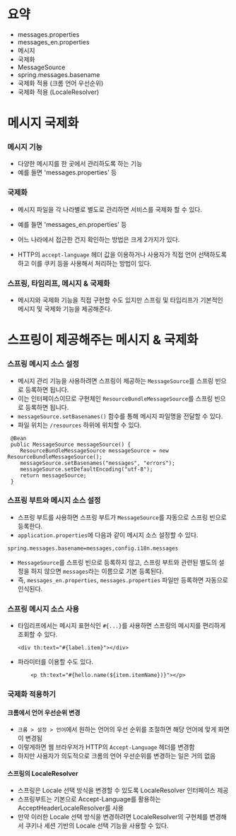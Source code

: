 # 요약
- messages.properties
- messages_en.properties
- 메시지
- 국제화
- MessageSource 
- spring.messages.basename
- 국제화 적용 (크롬 언어 우선순위)
- 국제화 적용 (LocaleResolver)

# 메시지 국제화 

### 메시지 기능 
- 다양한 메시지를 한 곳에서 관리하도록 하는 기능 
- 예를 들면 'messages.properties' 등 

### 국제화 
- 메시지 파일을 각 나라별로 별도로 관리하면 서비스를 국제화 할 수 있다. 
- 예를 들면 'messages_en.properties' 등 


- 어느 나라에서 접근한 건지 확인하는 방법은 크게 2가지가 있다. 
- HTTP의 `accept-language` 헤더 값을 이용하거나 사용자가 직접 언어 선택하도록 하고 이를 쿠키 등을 사용해서 처리하는 방법이 있다. 

### 스프링, 타임리프, 메시지 & 국제화
- 메시지와 국제화 기능을 직접 구현할 수도 있지만 스프링 및 타임리프가 기본적인 메시지 및 국제화 기능을 제공해준다. 


# 스프링이 제공해주는 메시지 & 국제화
### 스프링 메시지 소스 설정 
- 메시지 관리 기능을 사용하려면 스프링이 제공하는 `MessageSource`를 스프링 빈으로 등록하면 됩니다. 
- 이는 인터페이스이므로 구현체인 `ResourceBundleMessageSource`를 스프링 빈으로 등록하면 됩니다. 
- `messageSource.setBasenames()` 함수를 통해 메시지 파일명을 전달할 수 있다. 
- 파일 위치는 `/resources` 하위에 위치할 수 있다. 
```
 @Bean
 public MessageSource messageSource() {
    ResourceBundleMessageSource messageSource = new ResourceBundleMessageSource();
    messageSource.setBasenames("messages", "errors");
    messageSource.setDefaultEncoding("utf-8");
    return messageSource;
 } 

```






### 스프링 부트와 메시지 소스 설정 
- 스프링 부트를 사용하면 스프링 부트가 `MessageSource`를 자동으로 스프링 빈으로 등록한다. 
- `application.properties`에 다음과 같이 메시지 소스 설정할 수 있다.
```
spring.messages.basename=messages,config.i18n.messages
```
- `MessageSource`를 스프링 빈으로 등록하지 않고, 스프링 부트와 관련된 별도의 설정을 하지 않으면 `messages`라는 이름으로 기본 등록된다. 
- 즉, `messages_en.properties`, `messages.properties` 파일만 등록하면 자동으로 인식된다. 


### 스프링 메시지 소스 사용 
- 타임리프에서는 메시지 표현식인 `#{...}`를 사용하면 스프링의 메시지를 편리하게 조회할 수 있다. 
    ```
    <div th:text="#{label.item}"></div>
    ```
- 파라미터를 이용할 수도 있다. 
    ``` 
        <p th:text="#{hello.name(${item.itemName})}"></p>
    ```


### 국제화 적용하기 
#### 크롬에서 언어 우선순위 변경 
- `크롬 > 설정 > 언어`에서 원하는 언어의 우선 순위를 조절하면 해당 언어에 맞게 화면이 변경됨 
- 이렇게하면 웹 브라우저가 HTTP의 `Accept-Language` 헤더를 변경함 
- 하지만 사용자가 의도적으로 크롬의 언어 우선순위를 변경하는 일은 거의 없음

#### 스프링의 LocaleResolver 
- 스프링은 Locale 선택 방식을 변경할 수 있도록 LocaleResolver 인터페이스 제공 
- 스프링부트는 기본으로 Accept-Language를 활용하는 AcceptHeaderLocaleResolver를 사용 
- 만약 이러한 Locale 선택 방식을 변경하려면 LocaleResolver의 구현체를 변경해서 쿠키나 세션 기반의 Locale 선택 기능을 사용할 수 있다. 